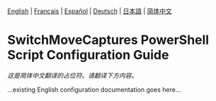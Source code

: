 
[English](../en/ScriptConfiguration.md) | [Français](../fr/ScriptConfiguration.md) | [Español](../es/ScriptConfiguration.md) | [Deutsch](../de/ScriptConfiguration.md) | [日本語](../ja/ScriptConfiguration.md) | [简体中文](../zh/ScriptConfiguration.md)

# SwitchMoveCaptures PowerShell Script Configuration Guide

*这是简体中文翻译的占位符。请翻译下方内容。*

...existing English configuration documentation goes here...
